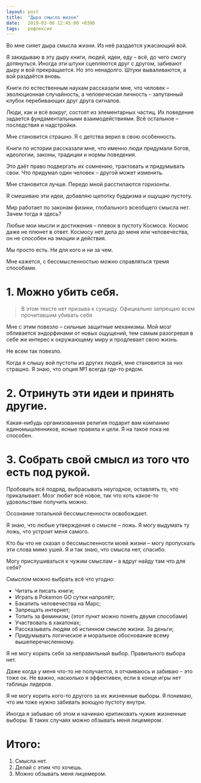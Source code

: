 ```yaml
---
layout: post
title:  "Дыра смысла жизни"
date:   2019-03-06 12:45:00 +0300
tags: 	рефлексия
---
```


Во мне сияет дыра смысла жизни. Из неё раздается ужасающий вой. 

Я закидываю в эту дыру книги, людей, идеи, еду – всё, до чего смогу дотянуться. Иногда эти штуки сцепляются друг с другом, забивают дыру и вой прекращается. Но это ненадолго. Штуки вываливаются, а вой раздаётся вновь. 
<!--excerpt-->

Книги по естественным наукам рассказали мне, что человек – эволюционная случайность, а человеческая личность – запутанный клубок перебивающих друг друга сигналов. 

Люди, как и всё вокруг, состоят из элементарных частиц. Их поведение задается фундаментальными взаимодействиями. Всё остальное – последствия и надстройки. 

Мне становится страшно. Я с детства верил в свою особенность. 


Книги по истории рассказали мне, что именно люди придумали богов, идеологии, законы, традиции и нормы поведения. 

Это даёт право подвергать их сомнению, трактовать и придумывать свои. Что придумал один человек – другой может изменить. 

Мне становится лучше. Передо мной расстилаются горизонты. 


Я смешиваю эти идеи, добавляю щепотку буддизма и ощущаю пустоту.

Мир работает по законам физики, глобального всеобщего смысла нет. Зачем тогда я здесь? 

Любые мои мысли и достижения – плевок в пустоту Космоса. Космос даже не плюнет в ответ. Космосу нет дела до меня или человечества, он не способен на эмоции и действия. 

Мы просто есть. Ни для кого и ни за чем. 


Мне кажется, с бессмысленностью можно справляться тремя способами. 


# 1. Можно убить себя. 

> В этом тексте нет призыва к суициду. Официально запрещаю всем прочитавшим убивать себя 

Мне с этим повезло – сильные защитные механизмы. Мой мозг обливается эндорфинами от новых ощущений, тем самым разогревая в себе же интерес к окружающему миру и продлевает свою жизнь. 

Не всем так повезло. 

Когда я слышу вой пустоты из других людей, мне становится за них страшно. Я знаю, что опция №1 всегда где-то рядом. 


# 2. Отринуть эти идеи и принять другие. 

Какая-нибудь организованная религия подарит вам компанию единомышленников, ясные правила и цели. Я на такое пока не способен. 


# 3. Собрать свой смысл из того что есть под рукой. 

Пробовать всё подряд, выбрасывать неугодное, оставлять то, что прикалывает. Мозг любит всё новое, так что хоть какое-то удовольствие получить можно. 


Осознание тотальной бессмысленности освобождает. 

Я знаю, что любые утверждения о смысле – ложь. Я могу выдумать ту ложь, что устроит меня самого. 

Кто бы что не сказал о бессмысленности моей жизни – могу пропускать эти слова мимо ушей. Я и так знаю, что смысла нет, спасибо. 

Могу прислушиваться к чужим смыслам – а вдруг найду там что для себя? 


Смыслом можно выбрать всё что угодно: 
- Читать и писать книги; 
- Играть в Pokemon GO сутки напролёт; 
- Бэкапить человечества на Марс; 
- Запрещать интернет; 
- Топить за феминизм; (этот пункт можно понять двумя способами) 
- Участвовать в хакатонах; 
- Рассказывать людям об истинном смысле жизни. За деньги; 
- Придумывать логическое и моральное обоснование всему вышеперечисленному. 


Я не могу корить себя за неправильный выбор. Правильного выбора нет. 


Даже когда у меня что-то не получается, я отчаиваюсь и забиваю – это тоже ок. Не важно, насколько я эффективен, если в конце игры нет таблицы лидеров. 


Я не могу корить кого-то другого за их жизненные выборы. Я понимаю, что им тоже нужно забивать воющую пустоту внутри. 

Иногда я забываю об этом и начинаю критиковать чужие жизненные выборы. В таких случаях можно обзывать меня лицемером. 


# Итого: 
1. Смысла нет. 
2. Делай с этим что хочешь. 
3. Можно обзывать меня лицемером.